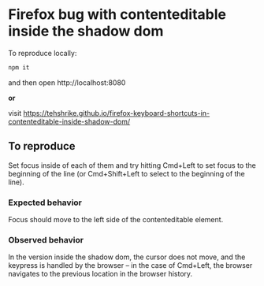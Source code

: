 # Firefox bug with contenteditable inside the shadow dom

To reproduce locally:

```sh
npm it
```

and then open http://localhost:8080

**or**

visit https://tehshrike.github.io/firefox-keyboard-shortcuts-in-contenteditable-inside-shadow-dom/

## To reproduce

Set focus inside of each of them and try hitting Cmd+Left to set focus to the beginning of the line (or Cmd+Shift+Left to select to the beginning of the line).

### Expected behavior

Focus should move to the left side of the contenteditable element.

### Observed behavior

In the version inside the shadow dom, the cursor does not move, and the keypress is handled by the browser – in the case of Cmd+Left, the browser navigates to the previous location in the browser history.
